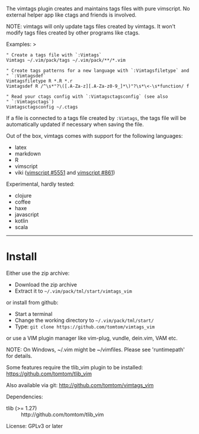 The vimtags plugin creates and maintains tags files with pure vimscript. No 
external helper app like ctags and friends is involved.

NOTE: vimtags will only update tags files created by vimtags. It won't modify 
tags files created by other programs like ctags.

Examples: >

    " Create a tags file with `:Vimtags`
    Vimtags ~/.vim/pack/tags ~/.vim/pack/**/*.vim

    " Create tags patterns for a new language with `:Vimtagsfiletype` and 
    " `:Vimtagsdef`
    Vimtagsfiletype R *.R *.r
    Vimtagsdef R /^\s*"?\([.A-Za-z][.A-Za-z0-9_]*\)"?\s*\<-\s*function/ f

    " Read your ctags config with `:Vimtagsctagsconfig` (see also 
    " `:Vimtagsctags`)
    Vimtagsctagsconfig ~/.ctags

If a file is connected to a tags file created by `:Vimtags`, the tags file will 
be automatically updated if necessary when saving the file.

Out of the box, vimtags comes with support for the following languages:

- latex
- markdown
- R
- vimscript
- viki ([vimscript #5551](http://www.vim.org/scripts/script.php?script_id=5551) and [vimscript #861](http://www.vim.org/scripts/script.php?script_id=861))

Experimental, hardly tested:

- clojure
- coffee
- haxe
- javascript
- kotlin
- scala


-----------------------------------------------------------------------

# Install

Either use the zip archive:

- Download the zip archive
- Extract it to `~/.vim/pack/tml/start/vimtags_vim`

or install from github:

- Start a terminal
- Change the working directory to `~/.vim/pack/tml/start/`
- Type: `git clone https://github.com/tomtom/vimtags_vim`

or use a VIM plugin manager like vim-plug, vundle, dein.vim, VAM etc.

NOTE: On Windows, ~/.vim might be ~/vimfiles. Please see 'runtimepath' 
for details.

Some features require the tlib_vim plugin to be installed:
https://github.com/tomtom/tlib_vim

Also available via git: http://github.com/tomtom/vimtags_vim




Dependencies:
<dl>
<dt>tlib (>= 1.27)</dt><dd>http://github.com/tomtom/tlib_vim</dd>
</dl>

License: GPLv3 or later



